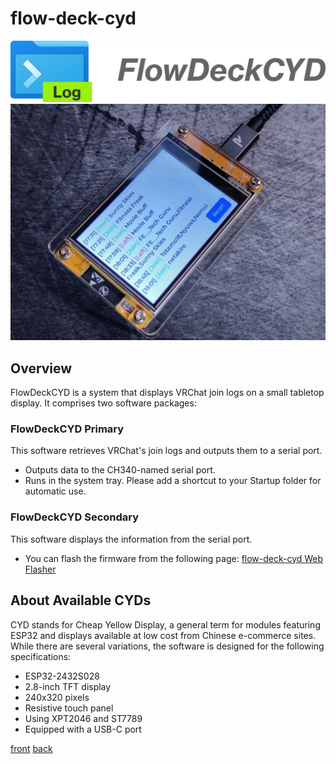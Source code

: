 # flow-deck-cyd
![thumbnail](primary/resources/logo.png)
![pic](primary/resources/IMG_20240622_191552179.jpg)

## Overview
FlowDeckCYD is a system that displays VRChat join logs on a small tabletop display. It comprises two software packages:

### FlowDeckCYD Primary
This software retrieves VRChat's join logs and outputs them to a serial port.
- Outputs data to the CH340-named serial port.
- Runs in the system tray. Please add a shortcut to your Startup folder for automatic use.

### FlowDeckCYD Secondary
This software displays the information from the serial port.
- You can flash the firmware from the following page: [flow-deck-cyd Web Flasher](https://ugokutennp.github.io/flow-deck-cyd/)

## About Available CYDs
CYD stands for Cheap Yellow Display, a general term for modules featuring ESP32 and displays available at low cost from Chinese e-commerce sites. While there are several variations, the software is designed for the following specifications:
- ESP32-2432S028
- 2.8-inch TFT display
- 240x320 pixels
- Resistive touch panel
- Using XPT2046 and ST7789
- Equipped with a USB-C port
  
[front](primary/resources/IMG_20240622_184753253.jpg)
[back](primary/resources/IMG_20240622_184724476.jpg)
